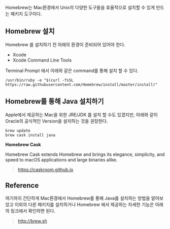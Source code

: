 
Homebrew는 Mac환경에서 Unix의 다양한 도구들을 효율적으로 설치할 수 있게 만드는 패키지 도구이다. 

## Homebrew 설치

Homebrew 를 설치하기 전 아래의 환경이 준비되어 있어야 한다.

- Xcode 
- Xcode Command Line Tools

Terminal Prompt 에서 아래와 같은 command를 통해 설치 할 수 있다.

````
/usr/bin/ruby -e "$(curl -fsSL https://raw.githubusercontent.com/Homebrew/install/master/install)"
````

## Homebrew를 통해 Java 설치하기

Apple에서 제공하는 Mac을 위한 JRE/JDK 를 설치 할 수도 있겠지만, 아래와 같이 Oracle의 공식적인 Version을 설치하는 것을 권장한다.

```
brew update
brew cask install java
```

**Homebrew Cask**

Homebrew Cask extends Homebrew and brings its elegance, simplicity, and speed to macOS applications and large binaries alike.
> https://caskroom.github.io

## Reference

여기까지 간단하게 Mac환경에서 Homebrew를 통해 Java를 설치하는 방법을 알아보았고 이외의 다른 패키지를 설치하거나 Homebrew 에서 제공하는 자세한 기능은 아래의 링크에서 확인하면 된다.
> http://brew.sh


